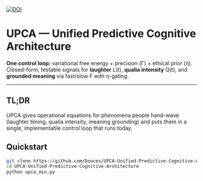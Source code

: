 [![DOI](https://zenodo.org/badge/1035288514.svg)](https://doi.org/10.5281/zenodo.16787673)

# UPCA — Unified Predictive Cognitive Architecture

**One control loop:** variational free energy + precision (Γ) + ethical prior (η).  
Closed-form, testable signals for **laughter** L(t), **qualia intensity** Q(t), and **grounded meaning** via fast/slow F with η-gating.

---

## TL;DR
UPCA gives operational equations for phenomena people hand-wave (laughter timing, qualia intensity, meaning grounding) and puts them in a single, implementable control loop that runs today.

## Quickstart
```bash
git clone https://github.com/Dooces/UPCA-Unified-Predictive-Cognitive-Architecture.git
cd UPCA-Unified-Predictive-Cognitive-Architecture
python upca_min.py
